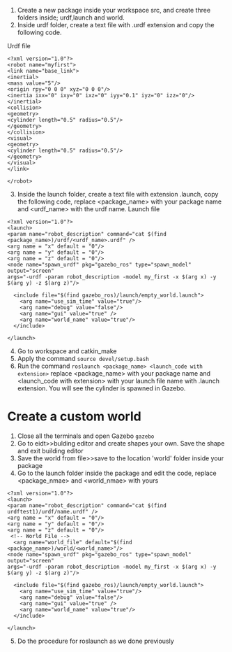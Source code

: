 1. Create a new package inside your workspace src, and create three folders inside; urdf,launch and world.
2. Inside urdf folder, create a text file with .urdf extension and copy the following code.

Urdf file

```
<?xml version="1.0"?>
<robot name="myfirst">
<link name="base_link">
<inertial>
<mass value="5"/>
<origin rpy="0 0 0" xyz="0 0 0"/>
<inertia ixx="0" ixy="0" ixz="0" iyy="0.1" iyz="0" izz="0"/>
</inertial>
<collision>
<geometry>
<cylinder length="0.5" radius="0.5"/>
</geometry>
</collision>
<visual>
<geometry>
<cylinder length="0.5" radius="0.5"/>
</geometry>
</visual>
</link>

</robot>
```
3. Inside the launch folder, create a text file with extension .launch, copy the following code, replace <package_name> with your package name and <urdf_name> with the urdf name.
Launch file

```
<?xml version="1.0"?>
<launch>
<param name="robot_description" command="cat $(find
<package_name>)/urdf/<urdf_name>.urdf" />
<arg name = "x" default = "0"/>
<arg name = "y" default = "0"/>
<arg name = "z" default = "0"/>
<node name="spawn_urdf" pkg="gazebo_ros" type="spawn_model" output="screen"
args="-urdf -param robot_description -model my_first -x $(arg x) -y $(arg y) -z $(arg z)"/>

  <include file="$(find gazebo_ros)/launch/empty_world.launch">
    <arg name="use_sim_time" value="true"/>
    <arg name="debug" value="false"/>
    <arg name="gui" value="true" />
    <arg name="world_name" value="true"/>
  </include>

</launch>
```
4. Go to workspace and catkin_make
5. Apply the command ```source devel/setup.bash```
6. Run the command ```roslaunch <package_name> <launch_code with extension>``` replace  <package_name> with your package name and <launch_code with extension> with your launch file name with .launch extension. You will see the cylinder is spawned in Gazebo.
# Create a custom world

1. Close all the terminals and open Gazebo
```gazebo```
2. Go to eidt>>bulding editor and create shapes your own. Save the shape and exit building editor
3. Save the world from file>>save to the location 'world' folder inside your package
4. Go to the launch folder inside the package and edit the code, replace <package_nmae> and <world_nmae> with yours


```
<?xml version="1.0"?>
<launch>
<param name="robot_description" command="cat $(find
urdftest1)/urdf/name.urdf" />
<arg name = "x" default = "0"/>
<arg name = "y" default = "0"/>
<arg name = "z" default = "0"/>
 <!-- World File -->
  <arg name="world_file" default="$(find <package_name>)/world/<world_name>"/>
<node name="spawn_urdf" pkg="gazebo_ros" type="spawn_model" output="screen"
args="-urdf -param robot_description -model my_first -x $(arg x) -y $(arg y) -z $(arg z)"/>

  <include file="$(find gazebo_ros)/launch/empty_world.launch">
    <arg name="use_sim_time" value="true"/>
    <arg name="debug" value="false"/>
    <arg name="gui" value="true" />
    <arg name="world_name" value="true"/>
  </include>

</launch>
```
5. Do the procedure for roslaunch as we done previously 
